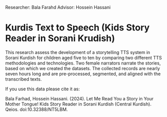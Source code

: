 Researcher: Bala Farahd
Advisor: Hossein Hassani

# Kurdis Text to Speech (Kids Story Reader in Sorani Krudish)

This research assess the development of a storytelling TTS system in Sorani Kurdish for children aged five to ten by comparing two different TTS methodologies and technologies. Two female narrators narrate the stories, based on which we created the datasets. The collected records are nearly seven hours long and are pre-processed, segmented, and aligned with the transcribed texts.

If you use this data please cite it as:

Bala Farhad, Hossein Hassani. (2024). Let Me Read You a Story in Your Mother Tongue! Kids Story Reader in Sorani Kurdish (Central Kurdish). Qeios. doi:10.32388/NT5LBM.
